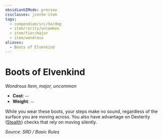 ```yaml
---
obsidianUIMode: preview
cssclasses: json5e-item
tags:
  - compendium/src/5e/dmg
  - item/rarity/uncommon
  - item/tier/major
  - item/wondrous
aliases:
  - Boots of Elvenkind
---
```

# Boots of Elvenkind
*Wondrous Item, major, uncommon*  

- **Cost**: ⏤
- **Weight**: ⏤

While you wear these boots, your steps make no sound, regardless of the surface you are moving across. You also have advantage on Dexterity ([Stealth](rules/skills.md#Stealth)) checks that rely on moving silently.

*Source: SRD / Basic Rules*